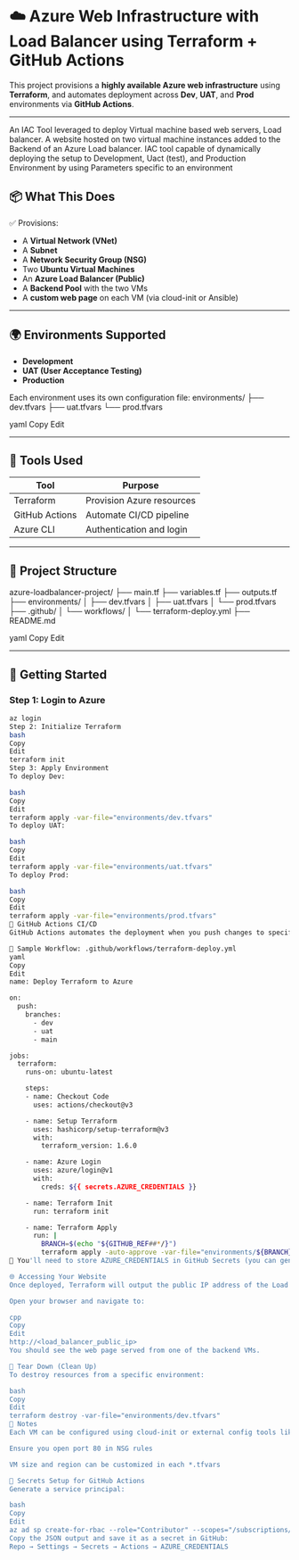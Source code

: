# ☁️ Azure Web Infrastructure with Load Balancer using Terraform + GitHub Actions

This project provisions a **highly available Azure web infrastructure** using **Terraform**, and automates deployment across **Dev**, **UAT**, and **Prod** environments via **GitHub Actions**.

---
An IAC Tool leveraged to deploy Virtual machine based web servers, Load balancer. A website hosted on two virtual machine instances added to the Backend of an Azure Load balancer. IAC tool capable of dynamically deploying the setup to Development, Uact (test), and Production Environment by using Parameters specific to an environment
## 📦 What This Does

✅ Provisions:

- A **Virtual Network (VNet)**  
- A **Subnet**  
- A **Network Security Group (NSG)**  
- Two **Ubuntu Virtual Machines**  
- An **Azure Load Balancer (Public)**  
- A **Backend Pool** with the two VMs  
- A **custom web page** on each VM (via cloud-init or Ansible)

---

## 🌍 Environments Supported

- **Development**
- **UAT (User Acceptance Testing)**
- **Production**

Each environment uses its own configuration file:
environments/
├── dev.tfvars
├── uat.tfvars
└── prod.tfvars

yaml
Copy
Edit

---

## 🔧 Tools Used

| Tool         | Purpose                              |
|--------------|--------------------------------------|
| Terraform    | Provision Azure resources            |
| GitHub Actions | Automate CI/CD pipeline             |
| Azure CLI    | Authentication and login             |

---

## 📁 Project Structure

azure-loadbalancer-project/
├── main.tf
├── variables.tf
├── outputs.tf
├── environments/
│ ├── dev.tfvars
│ ├── uat.tfvars
│ └── prod.tfvars
├── .github/
│ └── workflows/
│ └── terraform-deploy.yml
├── README.md

yaml
Copy
Edit

---

## 🚀 Getting Started

### Step 1: Login to Azure

```bash
az login
Step 2: Initialize Terraform
bash
Copy
Edit
terraform init
Step 3: Apply Environment
To deploy Dev:

bash
Copy
Edit
terraform apply -var-file="environments/dev.tfvars"
To deploy UAT:

bash
Copy
Edit
terraform apply -var-file="environments/uat.tfvars"
To deploy Prod:

bash
Copy
Edit
terraform apply -var-file="environments/prod.tfvars"
🤖 GitHub Actions CI/CD
GitHub Actions automates the deployment when you push changes to specific branches like dev, uat, or main.

📂 Sample Workflow: .github/workflows/terraform-deploy.yml
yaml
Copy
Edit
name: Deploy Terraform to Azure

on:
  push:
    branches:
      - dev
      - uat
      - main

jobs:
  terraform:
    runs-on: ubuntu-latest

    steps:
    - name: Checkout Code
      uses: actions/checkout@v3

    - name: Setup Terraform
      uses: hashicorp/setup-terraform@v3
      with:
        terraform_version: 1.6.0

    - name: Azure Login
      uses: azure/login@v1
      with:
        creds: ${{ secrets.AZURE_CREDENTIALS }}

    - name: Terraform Init
      run: terraform init

    - name: Terraform Apply
      run: |
        BRANCH=$(echo "${GITHUB_REF##*/}")
        terraform apply -auto-approve -var-file="environments/${BRANCH}.tfvars"
🧠 You'll need to store AZURE_CREDENTIALS in GitHub Secrets (you can generate it via az ad sp create-for-rbac).

🌐 Accessing Your Website
Once deployed, Terraform will output the public IP address of the Load Balancer.

Open your browser and navigate to:

cpp
Copy
Edit
http://<load_balancer_public_ip>
You should see the web page served from one of the backend VMs.

🧹 Tear Down (Clean Up)
To destroy resources from a specific environment:

bash
Copy
Edit
terraform destroy -var-file="environments/dev.tfvars"
📌 Notes
Each VM can be configured using cloud-init or external config tools like Ansible

Ensure you open port 80 in NSG rules

VM size and region can be customized in each *.tfvars

🔐 Secrets Setup for GitHub Actions
Generate a service principal:

bash
Copy
Edit
az ad sp create-for-rbac --role="Contributor" --scopes="/subscriptions/<subscription_id>" --sdk-auth
Copy the JSON output and save it as a secret in GitHub:
Repo → Settings → Secrets → Actions → AZURE_CREDENTIALS

